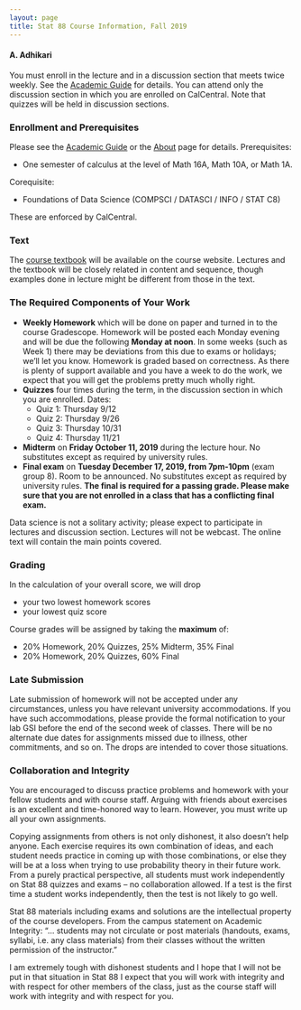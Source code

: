 ```yaml
---
layout: page
title: Stat 88 Course Information, Fall 2019
---
```


#### A. Adhikari ####
You must enroll in the lecture and in a discussion section that meets twice weekly. See the [Academic Guide](https://classes.berkeley.edu/content/2019-fall-stat-88-001-lec-001) for details. You can attend only the discussion section in which you are enrolled on CalCentral. Note that quizzes will be held in discussion sections. 

### Enrollment and Prerequisites ###
Please see the [Academic Guide](https://classes.berkeley.edu/content/2019-fall-stat-88-001-lec-001) or the [About](https://stat88.github.io/about/) page for details.
Prerequisites:

- One semester of calculus at the level of Math 16A, Math 10A, or Math 1A. 

Corequisite:

- Foundations of Data Science (COMPSCI / DATASCI / INFO / STAT C8)

These are enforced by CalCentral.

### Text ###
The [course textbook](https://stat88.github.io/textbook/notebooks/intro) will be available on the course website.  Lectures and the textbook will be closely related in content and sequence, though examples done in lecture might be different from those in the text.

### The Required Components of Your Work ###

- **Weekly Homework** which will be done on paper and turned in to the course Gradescope. Homework will be posted each Monday evening and will be due the following **Monday at noon**. In some weeks (such as Week 1) there may be deviations from this due to exams or holidays; we’ll let you know. Homework is graded based on correctness. As there is plenty of support available and you have a week to do the work, we expect that you will get the problems pretty much wholly right.
- **Quizzes** four times during the term, in the discussion section in which you are enrolled. Dates:
	- Quiz 1: Thursday 9/12
	- Quiz 2: Thursday 9/26
	- Quiz 3: Thursday 10/31
    - Quiz 4: Thursday 11/21
- **Midterm** on **Friday October 11, 2019** during the lecture hour. No substitutes except as required by university rules.
- **Final exam** on **Tuesday December 17, 2019, from 7pm-10pm** (exam group 8). Room to be announced. No substitutes except as required by university rules. **The final is required for a passing grade. Please make sure that you are not enrolled in a class that has a conflicting final exam.**

Data science is not a solitary activity; please expect to participate in lectures and discussion section. Lectures will not be webcast. The online text will contain the main points covered. 

### Grading ###
In the calculation of your overall score, we will drop

- your two lowest homework scores
- your lowest quiz score 

Course grades will be assigned by taking the **maximum** of:

- 20% Homework, 20% Quizzes, 25% Midterm, 35% Final
- 20% Homework, 20% Quizzes, 60% Final

### Late Submission ###
Late submission of homework will not be accepted under any circumstances, unless you have relevant university accommodations. If you have such accommodations, please provide the formal notification to your lab GSI before the end of the second week of classes. There will be no alternate due dates for assignments missed due to illness, other commitments, and so on. The drops are intended to cover those situations.

### Collaboration and Integrity ###
You are encouraged to discuss practice problems and homework with your fellow students and with course staff. Arguing with friends about exercises is an excellent and time-honored way to learn. However, you must write up all your own assignments.

Copying assignments from others is not only dishonest, it also doesn’t help anyone. Each exercise requires its own combination of ideas, and each student needs practice in coming up with those combinations, or else they will be at a loss when trying to use probability theory in their future work. From a purely practical perspective, all students must work independently on Stat 88 quizzes and exams – no collaboration allowed. If a test is the first time a student works independently, then the test is not likely to go well.

Stat 88 materials including exams and solutions are the intellectual property of the course developers. From the campus statement on Academic Integrity: “… students may not circulate or post materials (handouts, exams, syllabi, i.e. any class materials) from their classes without the written permission of the instructor.”

I am extremely tough with dishonest students and I hope that I will not be put in that situation in Stat 88 I expect that you will work with integrity and with respect for other members of the class, just as the course staff will work with integrity and with respect for you.







